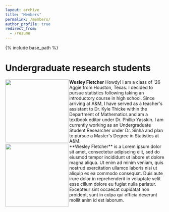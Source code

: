 ```yaml
---
layout: archive
title: "Members"
permalink: /members/
author_profile: true
redirect_from:
  - /resume
---
```


{% include base_path %}

**Undergraduate research students**
=====

<img src="http://samiransinha.github.io/images/students/Wesley_picture.jpg" align="left" width="200px"/>
<b>Wesley Fletcher</b> Howdy! I am a class of '26 Aggie from Houston, Texas. I decided to pursue statistics following taking an introductory course in high school. Since arriving at A&M, I have served as a teacher's assistant to Dr. Kyle Thicke within the Department of Mathematics and am a textbook editor under Dr. Phillip Yasskin. I am currently working as an Undergraduate Student Researcher under Dr. Sinha and plan to pursue a Master's Degree in Statistics at A&M.


<br clear="left"/>

<img src="http://samiransinha.github.io/images/students/Wesley_picture.jpg" align="left" width="200px"/>
**Wesley Fletcher** is a Lorem ipsum dolor sit amet, consectetur adipiscing elit, sed do eiusmod tempor incididunt ut labore et dolore magna aliqua. Ut enim ad minim veniam, quis nostrud exercitation ullamco laboris nisi ut aliquip ex ea commodo consequat. Duis aute irure dolor in reprehenderit in voluptate velit esse cillum dolore eu fugiat nulla pariatur. Excepteur sint occaecat cupidatat non proident, sunt in culpa qui officia deserunt mollit anim id est laborum.

<!--<a href="http://samiransinha.github.io/images/students/Wesley_picture.jpg">Wesley Fletcher</a>.-->
